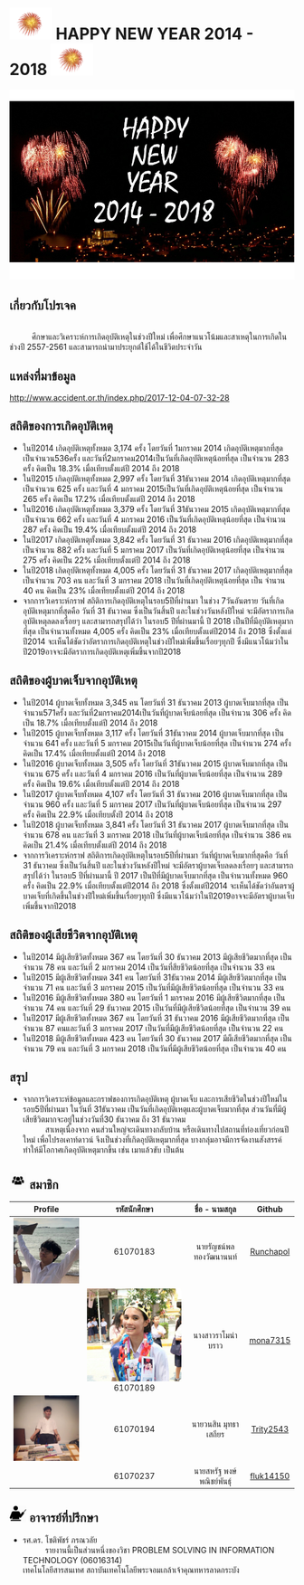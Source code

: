 # <a><img src="img/101.png" width="75px"></a> HAPPY NEW YEAR 2014 - 2018 <a><img src="img/101.png" width="75px"></a>
![](/img/main.jpg)
## เกี่ยวกับโปรเจค
<br>&nbsp;&nbsp;&nbsp;&nbsp;&nbsp;&nbsp;&nbsp;&nbsp;&nbsp;&nbsp;ศึกษาและวิเคราะห์การเกิดอุบัติเหตุในช่วงปีใหม่ เพื่อศึกษาแนวโน้มและสาเหตุในการเกิดในช่วงปี 2557-2561 และสามารถนำมาประยุกต์ใช้ได้ในชีวิตประจำวัน

## แหล่งที่มาข้อมูล
http://www.accident.or.th/index.php/2017-12-04-07-32-28

## สถิติของการเกิดอุบัติเหตุ
- ในปี2014 เกิดอุบัติเหตุทั้งหมด 3,174 ครั้ง โดยวันที่ 1มกราคม 2014 เกิดอุบัติเหตุมากที่สุด เป็นจำนวน536ครั้ง และวันที่2มกราคม2014เป็นวันที่เกิดอุบัติเหตุน้อยที่สุด เป็นจำนวน 283 ครั้ง คิดเป็น 18.3% เมื่อเทียบตั้งแต่ปี 2014 ถึง 2018
- ในปี2015 เกิดอุบัติเหตุทั้งหมด 2,997 ครั้ง โดยวันที่ 31ธันวาคม 2014 เกิดอุบัติเหตุมากที่สุด เป็นจำนวน 625 ครั้ง และวันที่ 4 มกราคม 2015เป็นวันที่เกิดอุบัติเหตุน้อยที่สุด เป็นจำนวน 265 ครั้ง คิดเป็น 17.2% เมื่อเทียบตั้งแต่ปี 2014 ถึง 2018
- ในปี2016 เกิดอุบัติเหตุทั้งหมด 3,379 ครั้ง โดยวันที่ 31ธันวาคม 2015 เกิดอุบัติเหตุมากที่สุด เป็นจำนวน 662 ครั้ง และวันที่ 4 มกราคม 2016 เป็นวันที่เกิดอุบัติเหตุน้อยที่สุด เป็นจำนวน 287 ครั้ง คิดเป็น 19.4% เมื่อเทียบตั้งแต่ปี 2014 ถึง 2018
- ในปี2017 เกิดอุบัติเหตุทั้งหมด 3,842 ครั้ง โดยวันที่ 31 ธันวาคม 2016 เกิดอุบัติเหตุมากที่สุด เป็นจำนวน 882 ครั้ง และวันที่ 5 มกราคม 2017 เป็นวันที่เกิดอุบัติเหตุน้อยที่สุด เป็นจำนวน 275 ครั้ง คิดเป็น 22% เมื่อเทียบตั้งแต่ปี 2014 ถึง 2018
- ในปี2018 เกิดอุบัติเหตุทั้งหมด 4,005 ครั้ง โดยวันที่ 31 ธันวาคม 2017 เกิดอุบัติเหตุมากที่สุด เป็นจำนวน 703 คน  และวันที่ 3 มกราคม 2018 เป็นวันที่เกิดอุบัติเหตุน้อยที่สุด เป็น  จำนวน 40 คน คิดเป็น 23% เมื่อเทียบตั้งแต่ปี 2014 ถึง 2018
- จากการวิเคราะห์กราฟ สถิติการเกิดอุบัติเหตุในรอบ5ปีที่ผ่านมา ในช่วง 7วันอันตราย วันที่เกิดอุบัติเหตุมากที่สุดคือ วันที่ 31 ธันวาคม ซึ่งเป็นวันสิ้นปี และในช่วงวันหลังปีใหม่ จะมีอัตราการเกิดอุบัติเหตุลดลงเรื่อยๆ และสามารถสรุปได้ว่า ในรอบ5 ปีที่ผ่านมานี้ ปี 2018 เป็นปีที่มีอุบัติเหตุมากที่สุด เป็นจำนวนทั้งหมด 4,005 ครั้ง คิดเป็น 23% เมื่อเทียบตั้งแต่ปี2014 ถึง 2018 ซึ่งตั้งแต่ปี2014 จะเห็นได้ชัดว่าอัตราการเกิดอุบัติเหตุในช่วงปีใหม่เพิ่มขึ้นเรื่อยๆทุกปี ซึ่งมีแนวโน้มว่าในปี2019อาจจะมีอัตราการเกิดอุบัติเหตุเพิ่มขึ้นจากปี2018

## สถิติของผู้บาดเจ็บจากอุบัติเหตุ
- ในปี2014 ผู้บาดเจ็บทั้งหมด 3,345 คน โดยวันที่ 31 ธันวาคม 2013 ผู้บาดเจ็บมากที่สุด เป็นจำนวน571ครั้ง และวันที่2มกราคม2014เป็นวันที่ผู้บาดเจ็บน้อยที่สุด เป็นจำนวน 306 ครั้ง คิดเป็น 18.7% เมื่อเทียบตั้งแต่ปี 2014 ถึง 2018
- ในปี2015 ผู้บาดเจ็บทั้งหมด 3,117 ครั้ง โดยวันที่ 31ธันวาคม 2014 ผู้บาดเจ็บมากที่สุด เป็นจำนวน 641 ครั้ง และวันที่ 5 มกราคม 2015เป็นวันที่ผู้บาดเจ็บน้อยที่สุด เป็นจำนวน 274 ครั้ง คิดเป็น 17.4% เมื่อเทียบตั้งแต่ปี 2014 ถึง 2018
- ในปี2016 ผู้บาดเจ็บทั้งหมด 3,505 ครั้ง โดยวันที่ 31ธันวาคม 2015 ผู้บาดเจ็บมากที่สุด เป็นจำนวน 675 ครั้ง และวันที่ 4 มกราคม 2016 เป็นวันที่ผู้บาดเจ็บน้อยที่สุด เป็นจำนวน 289 ครั้ง คิดเป็น 19.6% เมื่อเทียบตั้งแต่ปี 2014 ถึง 2018
- ในปี2017 ผู้บาดเจ็บทั้งหมด 4,107 ครั้ง โดยวันที่ 31 ธันวาคม 2016 ผู้บาดเจ็บมากที่สุด เป็นจำนวน 960 ครั้ง และวันที่ 5 มกราคม 2017 เป็นวันที่ผู้บาดเจ็บน้อยที่สุด เป็นจำนวน 297 ครั้ง คิดเป็น 22.9% เมื่อเทียบตั้งปี 2014 ถึง 2018
- ในปี2018 ผู้บาดเจ็บทั้งหมด 3,841 ครั้ง โดยวันที่ 31 ธันวาคม 2017 ผู้บาดเจ็บมากที่สุด เป็นจำนวน 678 คน  และวันที่ 3 มกราคม 2018 เป็นวันที่ผู้บาดเจ็บน้อยที่สุด เป็นจำนวน 386 คน คิดเป็น 21.4% เมื่อเทียบตั้งแต่ปี 2014 ถึง 2018
- จากการวิเคราะห์กราฟ สถิติการเกิดอุบัติเหตุในรอบ5ปีที่ผ่านมา วันที่ผู้บาดเจ็บมากที่สุดคือ วันที่ 31 ธันวาคม ซึ่งเป็นวันสิ้นปี และในช่วงวันหลังปีใหม่ จะมีอัตราผู้บาดเจ็บลดลงเรื่อยๆ
และสามารถสรุปได้ว่า ในรอบ5 ปีที่ผ่านมานี้ ปี 2017 เป็นปีที่มีผู้บาดเจ็บมากที่สุด เป็นจำนวนทั้งหมด 960 ครั้ง คิดเป็น 22.9% เมื่อเทียบตั้งแต่ปี2014 ถึง 2018 ซึ่งตั้งแต่ปี2014 จะเห็นได้ชัดว่าอันตราผู้บาดเจ็บที่เกิดขึ้นในช่วงปีใหม่เพิ่มขึ้นเรื่อยๆทุกปี ซึ่งมีแนวโน้มว่าในปี2019อาจจะมีอัตราผู้บาดเจ็บเพิ่มขึ้นจากปี2018


## สถิติของผู้เสียชีวิตจากอุบัติเหตุ
- ในปี2014 มีผู้เสียชีวิตทั้งหมด 367 คน โดยวันที่ 30 ธันวาคม 2013 มีผู้เสียชีวิตมากที่สุด เป็นจำนวน 78 คน และวันที่ 2 มกราคม 2014 เป็นวันที่สียชีวิตน้อยที่สุด เป็นจำนวน 33 คน
- ในปี2015 มีผู้เสียชีวิตทั้งหมด 341 คน โดยวันที่ 31ธันวาคม 2014 มีผู้เสียชีวิตมากที่สุด เป็นจำนวน 71 คน และวันที่ 3 มกราคม 2015 เป็นวันที่มีผู้เสียชีวิตน้อยที่สุด เป็นจำนวน 33 คน
- ในปี2016 มีผู้เสียชีวิตทั้งหมด 380 คน โดยวันที่ 1 มกราคม 2016 มีผู้เสียชีวิตมากที่สุด เป็นจำนวน 74 คน และวันที่ 29 ธันวาคม 2015 เป็นวันที่มีผู้เสียชีวิตน้อยที่สุด เป็นจำนวน 39 คน
- ในปี2017 มีผู้เสียชีวิตทั้งหมด 367 คน โดยวันที่ 31 ธันวาคม 2016 มีผู้เสียชีวิตมากที่สุด เป็นจำนวน 87 คนและวันที่ 3 มกราคม 2017 เป็นวันที่มีผู้เสียชีวิตน้อยที่สุด เป็นจำนวน 22 คน
- ในปี2018 มีผู้เสียชีวิตทั้งหมด 423 คน โดยวันที่ 30 ธันวาคม 2017 มีผ็เสียชีวิตมากที่สุด เป็นจำนวน 79 คน  และวันที่ 3 มกราคม 2018 เป็นวันที่มีผู้เสียชีวิตน้อยที่สุด เป็นจำนวน 40 คน

## สรุป
- จากการวิเคราะห์ข้อมูลและกราฟของการเกิดอุบัติเหตุ ผู้บาดเจ็บ และการเสียชีวิตในช่วงปีใหม่ในรอบ5ปีที่ผ่านมา ในวันที่ 31ธันวาคม เป็นวันที่เกิดอุบัติเหตุและผู้บาดเจ็บมากที่สุด ส่วนวันที่มีผู้เสียชีวิตมากจะอยู่ในช่วงวันที่30 ธันวาคม ถึง 31 ธันวาคม
<br>&nbsp;&nbsp;&nbsp;&nbsp;&nbsp;&nbsp;&nbsp;&nbsp;&nbsp;&nbsp;สาเหตุเนื่องจาก คนส่วนใหญ่จะเดินทางกลับบ้าน หรือเดินทางไปสถานที่ท่องเที่ยวก่อนปีใหม่ เพื่อไปรอเคาท์ดาวน์ จึงเป็นช่วงที่เกิดอุบัติเหตุมากที่สุด บางกลุ่มอาจมีการจัดงานสังสรรค์ ทำให้มีโอกาศเกิดอุบัติเหตุมากขึ้น เช่น เมาแล้วขับ เป็นต้น
## <a><img src="img/102.png" width="30px"></a> สมาชิก
| Profile | รหัสนักศึกษา        | ชื่อ - นามสกุล | Github |
|:---------:| :-------------: |:---------------------:| :-------------: |
| <a><img src="img/runchapol.jpg" width="200px"></a> | 61070183    | นายรัญชน์พล ทองวัฒนานนท์ | [Runchapol](https://github.com/Runchapol) |
| | <a><img src="img/02.jpg" width="200px"></a> 61070189    | นางสาวราโมน่า บราว | [mona7315](https://github.com/mona7315) |
| <a><img src="img/Trity2543.jpg" width="200px"></a> | 61070194    | นายวนสิน มุทธาเสถียร | [Trity2543](https://github.com/Trity2543) |
| | 61070237    | นายสหรัฐ พงษ์พณิชย์พันธ์ุ | [fluk14150](https://github.com/fluk14150) |

## <a><img src="img/103.png" width="30px"></a> อาจารย์ที่ปรึกษา
- รศ.ดร. โชติพัชร์ ภรณวลัย
<br>&nbsp;&nbsp;&nbsp;&nbsp;&nbsp;&nbsp;&nbsp;&nbsp;&nbsp;&nbsp;รายงานนี้เป็นส่วนหนึ่งของวิชา PROBLEM SOLVING IN INFORMATION TECHNOLOGY (06016314)
<br>เทคโนโลยีสารสนเทศ สถาบันเทคโนโลยีพระจอมเกล้าเจ้าคุณทหารลาดกระบัง
